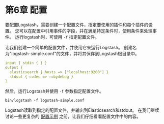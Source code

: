 # 第6章 配置

要配置Logstash，需要创建一个配置文件，指定要使用的插件和每个插件的设置。 您可以在配置中引用事件的字段，并在满足特定条件时，使用条件来处理事件。 运行logstash时，可使用 `-f` 指定配置文件。

让我们创建一个简单的配置文件，并使用它来运行Logstash。 创建名为"logstash-simple.conf"的文件，并将其保存到Logstash根目录中。

```yaml
input { stdin { } }
output {
  elasticsearch { hosts => ["localhost:9200"] }
  stdout { codec => rubydebug }
}
```

然后，运行Logstash并使用 `-f` 参数指定配置文件。

```shell
bin/logstash -f logstash-simple.conf
```

Logstash读取到指定的配置文件，并输出到Elasticsearch和stdout。 在我们继续讨论一些更复杂的 [配置示例](../06-Configuring-Logstash/Logstash-Configuration-Examples.md) 之前，让我们仔细看看配置文件中的内容。

